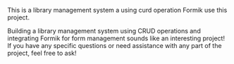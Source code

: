 This is a  library management system
a using curd operation 
Formik use this project.

Building a library management system using CRUD operations and integrating Formik for form management sounds like an interesting project! If you have any specific questions or need assistance with any part of the project, feel free to ask!
